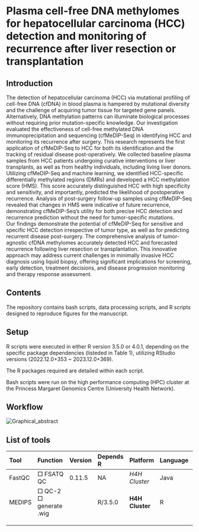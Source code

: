 # Plasma cell-free DNA methylomes for hepatocellular carcinoma (HCC) detection and monitoring of recurrence after liver resection or transplantation

## Introduction
The detection of hepatocellular carcinoma (HCC) via mutational profiling of cell-free DNA (cfDNA) in blood plasma is hampered by mutational diversity and the challenge of acquiring tumor tissue for targeted gene panels. Alternatively, DNA methylation patterns can illuminate biological processes without requiring prior mutation-specific knowledge. Our investigation evaluated the effectiveness of cell-free methylated DNA immunoprecipitation and sequencing (cfMeDIP-Seq) in identifying HCC and monitoring its recurrence after surgery.
This research represents the first application of cfMeDIP-Seq to HCC for both its identification and the tracking of residual disease post-operatively. We collected baseline plasma samples from HCC patients undergoing curative interventions or liver transplants, as well as from healthy individuals, including living liver donors. Utilizing cfMeDIP-Seq and machine learning, we identified HCC-specific differentially methylated regions (DMRs) and developed a HCC methylation score (HMS). This score accurately distinguished HCC with high specificity and sensitivity, and importantly, predicted the likelihood of postoperative recurrence. Analysis of post-surgery follow-up samples using cfMeDIP-Seq revealed that changes in HMS were indicative of future recurrence, demonstrating cfMeDIP-Seq’s utility for both precise HCC detection and recurrence prediction without the need for tumor-specific mutations.  
Our findings demonstrate the potential of cfMeDIP-Seq for sensitive and specific HCC detection irrespective of tumor type, as well as for predicting recurrent disease post-surgery. The comprehensive analysis of tumor-agnostic cfDNA methylomes accurately detected HCC and forecasted recurrence following liver resection or transplantation. This innovative approach may address current challenges in minimally invasive HCC diagnosis using liquid biopsy, offering significant implications for screening, early detection, treatment decisions, and disease progression monitoring and therapy response assessment.

## Contents
The repository contains bash scripts, data processing scripts, and R scripts designed to reproduce figures for the manuscript.

## Setup
R scripts were executed in either R version 3.5.0 or 4.0.1, depending on the specific package dependencies (listeded in Table 1), utilizing RStudio versions (2022.12.0+353 ~ 2023.12.0+369).  

The R packages required are detailed within each script.  

Bash scripts were run on the high performance computing (HPC) cluster at the Princess Margaret Genomics Centre (University Health Network).

## Workflow
![Graphical_abstract](https://github.com/pughlab/HCC_cfMeDIP/assets/109993615/91b31a5c-1920-4214-99c9-5d5c28981fb4)

## List of tools
| Tool                                         | Function                                                                                                                                                                                            | Version                                          | Depends R&nbsp; | Platform        | Language | Reference | Link                                                                                            |
|:---------------------------------------------|:----------------------------------------------------------------------------------------------------------------------------------------------------------------------------------------------------|:-------------------------------------------------|:----------------|:----------------|:---------|:----------|:------------------------------------------------------------------------------------------------|
| FastQC | □&nbsp;FSATQ<br>QC                                                                                                                                                                                     | 0.11.5| NA              | *H4H Cluster*   | Java     |           |http://www.bioinformatics.babraham.ac.uk/projects/fastqc/|
| MEDIPS                                       | □ QC-2<div>□ generate .wig|                                                  | R/3.5.0         | **H4H Cluster** | R        |           |                                                                                                 |
|                                              |                                                                                                                                                                                                     |                                            |                 |                 |          |           |                                                                                                 |
|                                              |                                                                                                                                                                                                     |                                                  |                 |                 |          |           |                                                                                                 |
|                                              |                                                                                                                                                                                                     |                                                  |                 |                 |          |           |                                                                                                 |  
